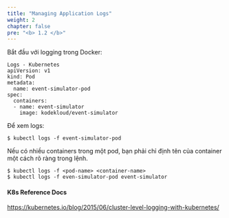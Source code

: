 ```yaml
---
title: "Managing Application Logs"
weight: 2
chapter: false
pre: "<b> 1.2 </b>"
---
```


Bắt đầu với logging trong Docker:

```
Logs - Kubernetes
apiVersion: v1
kind: Pod
metadata:
  name: event-simulator-pod
spec:
  containers:
  - name: event-simulator
    image: kodekloud/event-simulator

```

Để xem logs:

```
$ kubectl logs -f event-simulator-pod

```

Nếu có nhiều containers trong một pod, bạn phải chỉ định tên của container một cách rõ ràng trong lệnh.

```
$ kubectl logs -f <pod-name> <container-name>
$ kubectl logs -f even-simulator-pod event-simulator

```

#### K8s Reference Docs
https://kubernetes.io/blog/2015/06/cluster-level-logging-with-kubernetes/

